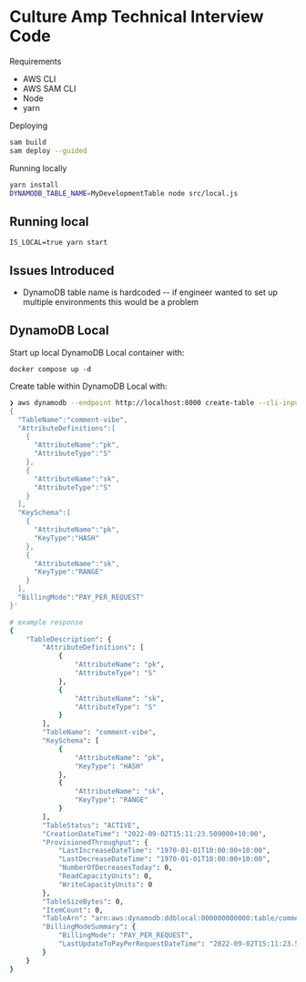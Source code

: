 # Culture Amp Technical Interview Code

Requirements
- AWS CLI
- AWS SAM CLI
- Node
- yarn

Deploying

```bash
sam build
sam deploy --guided
```

Running locally

```bash
yarn install
DYNAMODB_TABLE_NAME=MyDevelopmentTable node src/local.js
```

## Running local

```
IS_LOCAL=true yarn start
```

## Issues Introduced

- DynamoDB table name is hardcoded -- if engineer wanted to set up multiple environments this would be a problem

## DynamoDB Local

Start up local DynamoDB Local container with:

```
docker compose up -d
```

Create table within DynamoDB Local with:

```sh
❯ aws dynamodb --endpoint http://localhost:8000 create-table --cli-input-json '
{
  "TableName":"comment-vibe",
  "AttributeDefinitions":[
    {
      "AttributeName":"pk",
      "AttributeType":"S"
    },
    {
      "AttributeName":"sk",
      "AttributeType":"S"
    }
  ],
  "KeySchema":[
    {
      "AttributeName":"pk",
      "KeyType":"HASH"
    },
    {
      "AttributeName":"sk",
      "KeyType":"RANGE"
    }
  ],
  "BillingMode":"PAY_PER_REQUEST"
}'

# example response
{
    "TableDescription": {
        "AttributeDefinitions": [
            {
                "AttributeName": "pk",
                "AttributeType": "S"
            },
            {
                "AttributeName": "sk",
                "AttributeType": "S"
            }
        ],
        "TableName": "comment-vibe",
        "KeySchema": [
            {
                "AttributeName": "pk",
                "KeyType": "HASH"
            },
            {
                "AttributeName": "sk",
                "KeyType": "RANGE"
            }
        ],
        "TableStatus": "ACTIVE",
        "CreationDateTime": "2022-09-02T15:11:23.509000+10:00",
        "ProvisionedThroughput": {
            "LastIncreaseDateTime": "1970-01-01T10:00:00+10:00",
            "LastDecreaseDateTime": "1970-01-01T10:00:00+10:00",
            "NumberOfDecreasesToday": 0,
            "ReadCapacityUnits": 0,
            "WriteCapacityUnits": 0
        },
        "TableSizeBytes": 0,
        "ItemCount": 0,
        "TableArn": "arn:aws:dynamodb:ddblocal:000000000000:table/comment-vibe",
        "BillingModeSummary": {
            "BillingMode": "PAY_PER_REQUEST",
            "LastUpdateToPayPerRequestDateTime": "2022-09-02T15:11:23.509000+10:00"
        }
    }
}
```